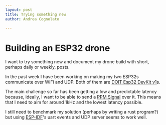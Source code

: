 ```yaml
---
layout: post
title: Trying something new
author: Andrea Cognolato

---
```

# Building an ESP32 drone

I want to try something new and document my drone build with short, perhaps daily or weekly, posts.

In the past week I have been working on making my two ESP32s communicate over WiFi and UDP. Both of them are [DOIT Esp32 DevKit v1](https://docs.zerynth.com/latest/official/board.zerynth.doit_esp32/docs/index.html)s.

The main challenge so far has been getting a low and predictable latency because, ideally, I want to be able to send a [PPM Signal](https://sourceforge.net/p/arduinorclib/wiki/PPM%20Signal/) over it. This means that I need to aim for around 1kHz and the lowest latency possible.

I still need to benchmark my solution (perhaps by writing a rust program?) but using [ESP-IDF]()'s uart events and UDP server seems to work well.